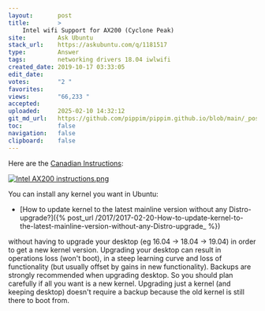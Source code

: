 ```yaml
---
layout:       post
title:        >
    Intel wifi Support for AX200 (Cyclone Peak)
site:         Ask Ubuntu
stack_url:    https://askubuntu.com/q/1181517
type:         Answer
tags:         networking drivers 18.04 iwlwifi
created_date: 2019-10-17 03:33:05
edit_date:    
votes:        "2 "
favorites:    
views:        "66,233 "
accepted:     
uploaded:     2025-02-10 14:32:12
git_md_url:   https://github.com/pippim/pippim.github.io/blob/main/_posts/2019/2019-10-17-Intel-wifi-Support-for-AX200-_Cyclone-Peak_.md
toc:          false
navigation:   false
clipboard:    false
---
```


Here are the [Canadian Instructions][1]:

[![Intel AX200 instructions.png][2]][2]

You can install any kernel you want in Ubuntu:

- [How to update kernel to the latest mainline version without any Distro-upgrade?]({% post_url /2017/2017-02-20-How-to-update-kernel-to-the-latest-mainline-version-without-any-Distro-upgrade_ %})

without having to upgrade your desktop (eg 16.04 -> 18.04 -> 19.04) in order to get a new kernel version. Upgrading your desktop can result in operations loss (won't boot), in a steep learning curve and loss of functionality (but usually offset by gains in new functionality). Backups are strongly recommended when upgrading desktop. So you should plan carefully if all you want is a new kernel. Upgrading just a kernel (and keeping desktop) doesn't require a backup because the old kernel is still there to boot from.

  [1]: https://www.intel.ca/content/www/ca/en/support/articles/000005511/network-and-i-o/wireless-networking.html
  [2]: https://pippim.github.io/assets/img/posts/2019/HKQdQ.png
